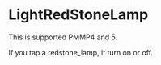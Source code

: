 # LightRedStoneLamp

This is supported PMMP4 and 5.

If you tap a redstone_lamp, it turn on or off.
